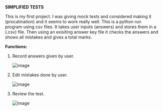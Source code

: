 **SIMPLIFIED TESTS**


This is my first project. I was giving mock tests and considered making it (procatination) and it seems to work really well.
This is a python run program using csv files. It takes user inputs (answers) and stores them in a (.csv) file. Then using an exisiting answer key file it checks the answers and shows all mistakes and gives a total marks.



**Functions:**
1. Record answers given by user.
   
   ![image](https://github.com/Deeptanil/simple-test/assets/86883566/d18f5a1d-ea18-48f6-9afe-20849947588f)


   
3. Edit mistakes done by user.
   
   ![image](https://github.com/Deeptanil/simple-test/assets/86883566/c4017d3b-d59a-4c48-9ce0-e36462dfb7e7)


   
5. Review the test.
   
   ![image](https://github.com/Deeptanil/simple-test/assets/86883566/5adc5494-8a60-45e9-9ca8-b2fb558fa640)
